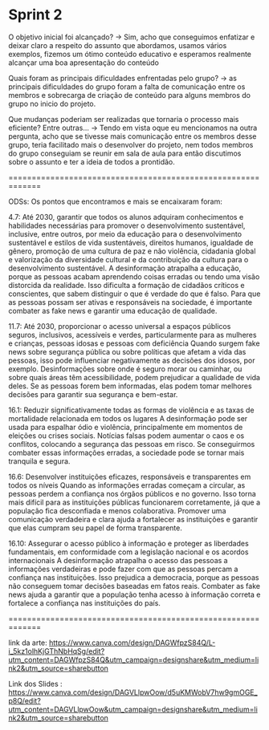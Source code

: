 # Sprint 2

O objetivo inicial foi alcançado?
-> Sim, acho que conseguimos enfatizar e deixar claro a respeito do assunto que abordamos, usamos vários exemplos, fizemos um ótimo conteúdo educativo e esperamos realmente alcançar uma boa apresentação do conteúdo

Quais foram as principais dificuldades enfrentadas pelo grupo? 
-> as principais dificuldades do grupo foram a falta de comunicação entre os membros e sobrecarga de criação de conteúdo para alguns membros do grupo no inicio do projeto.

Que mudanças poderiam ser realizadas que tornaria o processo mais eficiente? Entre outras...
-> Tendo em vista oque eu mencionamos na outra pergunta, acho que se tivesse mais comunicação entre os membros desse grupo, teria facilitado mais o desenvolver do projeto, nem todos membros do grupo conseguiam se reunir em sala de aula para então discutimos sobre o assunto e ter a ideia de todos a prontidão.

=============================================================

ODSs:
Os pontos que encontramos e mais se encaixaram foram:

4.7: Até 2030, garantir que todos os alunos adquiram conhecimentos e habilidades necessárias para promover o desenvolvimento sustentável, inclusive, entre outros, por meio da educação para o desenvolvimento sustentável e estilos de vida sustentáveis, direitos humanos, igualdade de gênero, promoção de uma cultura de paz e não violência, cidadania global e valorização da diversidade cultural e da contribuição da cultura para o desenvolvimento sustentável.
A desinformação atrapalha a educação, porque as pessoas acabam aprendendo coisas erradas ou tendo uma visão distorcida da realidade. Isso dificulta a formação de cidadãos críticos e conscientes, que sabem distinguir o que é verdade do que é falso. Para que as pessoas possam ser ativas e responsáveis na sociedade, é importante combater as fake news e garantir uma educação de qualidade.

11.7: Até 2030, proporcionar o acesso universal a espaços públicos seguros, inclusivos, acessíveis e verdes, particularmente para as mulheres e crianças, pessoas idosas e pessoas com deficiência
Quando surgem fake news sobre segurança pública ou sobre políticas que afetam a vida das pessoas, isso pode influenciar negativamente as decisões dos idosos, por exemplo. Desinformações sobre onde é seguro morar ou caminhar, ou sobre quais áreas têm acessibilidade, podem prejudicar a qualidade de vida deles. Se as pessoas forem bem informadas, elas podem tomar melhores decisões para garantir sua segurança e bem-estar.

16.1: Reduzir significativamente todas as formas de violência e as taxas de mortalidade relacionada em todos os lugares
A desinformação pode ser usada para espalhar ódio e violência, principalmente em momentos de eleições ou crises sociais. Notícias falsas podem aumentar o caos e os conflitos, colocando a segurança das pessoas em risco. Se conseguirmos combater essas informações erradas, a sociedade pode se tornar mais tranquila e segura.

16.6: Desenvolver instituições eficazes, responsáveis e transparentes em todos os níveis
Quando as informações erradas começam a circular, as pessoas perdem a confiança nos órgãos públicos e no governo. Isso torna mais difícil para as instituições públicas funcionarem corretamente, já que a população fica desconfiada e menos colaborativa. Promover uma comunicação verdadeira e clara ajuda a fortalecer as instituições e garantir que elas cumpram seu papel de forma transparente.

16.10: Assegurar o acesso público à informação e proteger as liberdades fundamentais, em conformidade com a legislação nacional e os acordos internacionais
A desinformação atrapalha o acesso das pessoas a informações verdadeiras e pode fazer com que as pessoas percam a confiança nas instituições. Isso prejudica a democracia, porque as pessoas não conseguem tomar decisões baseadas em fatos reais. Combater as fake news ajuda a garantir que a população tenha acesso à informação correta e fortalece a confiança nas instituições do país.

=============================================================

link da arte:
https://www.canva.com/design/DAGWfpzS84Q/L-i_5kz1olhKjGThNbHqSg/edit?utm_content=DAGWfpzS84Q&utm_campaign=designshare&utm_medium=link2&utm_source=sharebutton 

Link dos Slides : 
https://www.canva.com/design/DAGVLlpwOow/d5uKMWobV7hw9gmOGE_p8Q/edit?utm_content=DAGVLlpwOow&utm_campaign=designshare&utm_medium=link2&utm_source=sharebutton
